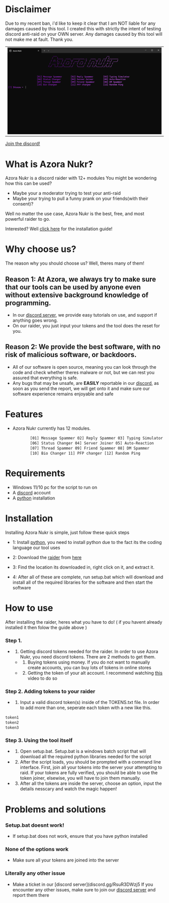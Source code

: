 # Disclaimer
Due to my recent ban, i'd like to keep it clear that I am NOT liable for any damages caused by this tool. I created this with strictly the intent of testing discord anti-raid on your OWN server. Any damages caused by this tool will not make me at fault. Thank you.

<table>
  <tr>
    <td><img src="assets/pics/Pic1.png" alt="Image 1" width="1000"/></td>
  </tr>
</table>


[Join the discord!](https://discord.gg/RsuR3DWzj5)

# What is Azora Nukr?
Azora Nukr is a discord raider with 12+ modules
You might be wondering how this can be used?
- Maybe your a moderator trying to test your anti-raid
- Maybe your trying to pull a funny prank on your friends(with their consent)?

Well no matter the use case, Azora Nukr is the best, free, and most powerful raider to go.

Interested? Well [click here](https://github.com/AzoraProject/Azora-Nukr#installation) for the installation guide!

# Why choose us?
The reason why you should choose us? Well, theres many of them!

## Reason 1: At Azora, we always try to make sure that our tools can be used by anyone even without extensive background knowledge of programming.
- In our [discord server](https://discord.gg/RsuR3DWzj5), we provide easy tutorials on use, and support if anything goes wrong.
- On our raider, you just input your tokens and the tool does the reset for you.

## Reason 2: We provide the best software, with no risk of malicious software, or backdoors.
- All of our software is open source, meaning you can look through the code and check whether theres malware or not, but we can rest you assured that everything is safe.
- Any bugs that may be unsafe, are **EASILY** reportable in our [discord](https://discord.gg/RsuR3DWzj5), as soon as you send the report, we will get onto it and make sure our software experience remains enjoyable and safe 
# Features
- Azora Nukr currently has 12 modules.
 ```
            [01] Message Spammer 02] Reply Spammer 03] Typing Simulator
            [06] Status Changer 04] Server Joiner 05] Auto-Reaction
            [07] Thread Spammer 09] Friend Spammer 08] DM Spammer
            [10] Bio Changer 11] PFP changer [12] Random Ping
```
# Requirements
- Windows 11/10 pc for the script to run on
- A [discord](https://discord.com) account
- A [python](https://www.python.org/downloads/) installation
# Installation
Installing Azora Nukr is simple, just follow these quick steps

- 1: Install [python](https://www.python.org/downloads/), you need to install python due to the fact its the coding language our tool uses
- 2: Download the [raider](https://github.com/AzoraProject/Azora-Nukr/archive/refs/heads/main.zip) from [here](https://github.com/AzoraProject/Azora-Nukr/archive/refs/heads/main.zip)

- 3: Find the location its downloaded in, right click on it, and extract it.

- 4: After all of these are complete, run setup.bat which will download and install all of the required libraries for the software and then start the software


# How to use
After installing the raider, heres what you have to do!
( if you havent already installed it then folow the guide above )
### Step 1.
- 1. Getting discord tokens needed for the raider. In order to use Azora Nukr, you need discord tokens. There are 2 methods to get them.
  - 1. Buying tokens using money. If you do not want to manually create accounts, you can buy lots of tokens in online stores
  - 2. Getting the token of your alt account. I recommend watching [this](https://www.youtube.com/watch?v=LnBnm_tZlyU) video to do so 
### Step 2. Adding tokens to your raider
- 1. Input a valid discord token(s) inside of the TOKENS.txt file. In order to add more than one, seperate each token with a new like this.
```
token1
token2
token3
```
### Step 3. Using the tool itself
- 1. Open setup.bat. Setup.bat is a windows batch script that will download all the required python libraries needed for the script
- 2. After the script loads, you should be prompted with a command line interface. First, join all your tokens into the server your attempting to raid. If your tokens are fully verified, you should be able to use the token joiner, elsewise, you will have to join them manually.
- 3. After all the tokens are inside the server, choose an option, input the details nesscary and watch the magic happen!

# Problems and solutions

### Setup.bat doesnt work!
- If setup.bat does not work, ensure that you have python installed

### None of the options work
- Make sure all your tokens are joined into the server
### Literally any other issue
- Make a ticket in our [discord server](discord.gg/RsuR3DWzj5
If you encounter any other issues, make sure to join our [discord server](https://discord.gg/RsuR3DWzj5) and report them there

